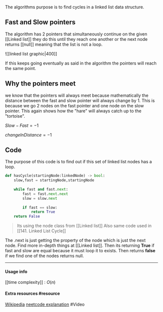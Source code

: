 The algorithms purpose is to find cycles in a linked list data structure.

## Fast and Slow pointers
The algorithm has 2 pointers that simultaneously continue on  the given [[Linked list]] they do this until they reach one another or the next node returns [[null]] meaning that the list is not a loop.

![[linked list graphic|400]]

If this keeps going eventually as said in the algorithm the pointers will reach the same point.


## Why the pointers meet 
we know that the pointers will always meet because mathematically the distance between the fast and slow pointer will always change by 1. This is because we go 2 nodes on the fast pointer and one node on the slow pointer. This again shows how the "hare" will always catch up to the "tortoise".

$Slow - Fast = -1$

$changeInDistance = -1$

## Code 
The purpose of this code is to find out if this set of linked list nodes has a loop.
```python
def hasCycle(startingNode:linkedNode) -> bool:
    slow,fast = startingNode,startingNode
    
    while fast and fast.next:
        fast = fast.next.next
        slow = slow.next
        
        if fast == slow:
            return True
    return False
```
> 	Its using the node class from [[Linked list]]
> 	Also same code used in [[141. Linked List Cycle]]

The .next is just getting the property of the node which is just the next node. Find more in-depth things at [[Linked list]]. Then its returning **True** if fast and slow are equal because it must loop it to exists. Then returns **false** if we find one of the nodes returns null.


---

#### Usage info 
[[time complexity]] : $O(n)$

#### Extra resources #resource
[Wikipedia](https://en.wikipedia.org/wiki/Cycle_detection#Floyd's_tortoise_and_hare) 
[neetcode explanation](https://youtu.be/gBTe7lFR3vc?t=342)  #Video


